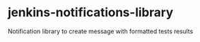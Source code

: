 # jenkins-notifications-library

Notification library to create message with formatted tests results
